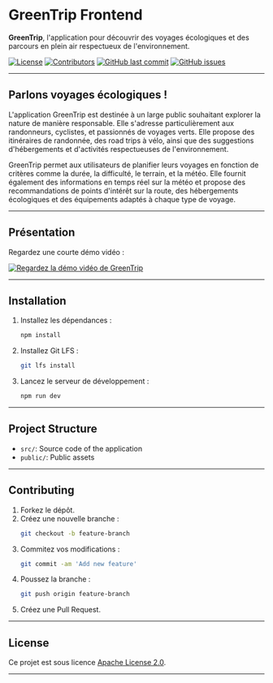 # GreenTrip Frontend

**GreenTrip**, l'application pour découvrir des voyages écologiques et des parcours en plein air respectueux de l'environnement.

[![License](https://img.shields.io/badge/license-Apache%202.0-blue.svg)](LICENSE)  [![Contributors](https://img.shields.io/github/contributors/GreenTreep/Frontend)](https://github.com/GreenTreep/Frontend/graphs/contributors)  [![GitHub last commit](https://img.shields.io/github/last-commit/GreenTreep/Frontend/develop)](https://github.com/GreenTreep/Frontend/commits/main)  [![GitHub issues](https://img.shields.io/github/issues/GreenTreep/Frontend)](https://github.com/GreenTreep/Frontend/issues)  
 





---

## Parlons voyages écologiques !

L'application GreenTrip est destinée à un large public souhaitant explorer la nature de manière responsable. Elle s'adresse particulièrement aux randonneurs, cyclistes, et passionnés de voyages verts. Elle propose des itinéraires de randonnée, des road trips à vélo, ainsi que des suggestions d'hébergements et d'activités respectueuses de l'environnement.

GreenTrip permet aux utilisateurs de planifier leurs voyages en fonction de critères comme la durée, la difficulté, le terrain, et la météo. Elle fournit également des informations en temps réel sur la météo et propose des recommandations de points d'intérêt sur la route, des hébergements écologiques et des équipements adaptés à chaque type de voyage.



---

## Présentation



Regardez une courte démo vidéo :

<a href="https://www.youtube.com/watch?v=0llbiwK4t14&t=88s" target="_blank">
  <img src="https://img.youtube.com/vi/0llbiwK4t14/maxresdefault.jpg" alt="Regardez la démo vidéo de GreenTrip" />
</a>

---

## Installation

1. Installez les dépendances :
    ```sh
    npm install
    ```

2. Installez Git LFS :
    ```sh
    git lfs install
    ```

3. Lancez le serveur de développement :
    ```sh
    npm run dev
    ```

---

## Project Structure

- `src/`: Source code of the application
- `public/`: Public assets

---

## Contributing

1. Forkez le dépôt.
2. Créez une nouvelle branche :
    ```sh
    git checkout -b feature-branch
    ```
3. Commitez vos modifications :
    ```sh
    git commit -am 'Add new feature'
    ```
4. Poussez la branche :
    ```sh
    git push origin feature-branch
    ```
5. Créez une Pull Request.

---

## License

Ce projet est sous licence [Apache License 2.0](LICENSE).

---
